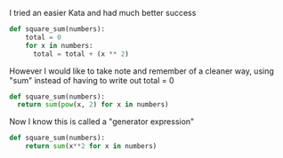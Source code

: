 I tried an easier Kata and had much better success
```Python
def square_sum(numbers):
    total = 0
    for x in numbers:
      total = total + (x ** 2)
```
However I would like to take note and remember of a cleaner way, using "sum" instead of having to write out total = 0
```Python
def square_sum(numbers):
  return sum(pow(x, 2) for x in numbers)
```
Now I know this is called a "generator expression" 

```Python
def square_sum(numbers):
    return sum(x**2 for x in numbers)

